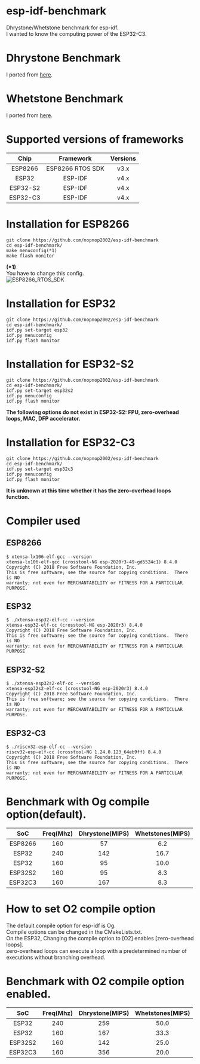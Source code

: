 # esp-idf-benchmark
Dhrystone/Whetstone benchmark for esp-idf.   
I wanted to know the computing power of the ESP32-C3.   

# Dhrystone Benchmark
I ported from [here](https://github.com/Keith-S-Thompson/dhrystone/tree/master/v2.2).   

# Whetstone Benchmark 
I ported from [here](https://github.com/fm4dd/sbc-benchmarks/tree/master/sbc-bench/src/whetstone).

# Supported versions of frameworks

|Chip|Framework|Versions|
|:-:|:-:|:-:|
|ESP8266|ESP8266 RTOS SDK|v3.x|
|ESP32|ESP-IDF|v4.x|
|ESP32-S2|ESP-IDF|v4.x|
|ESP32-C3|ESP-IDF|v4.x|

# Installation for ESP8266
```
git clone https://github.com/nopnop2002/esp-idf-benchmark
cd esp-idf-benchmark/
make menuconfig(*1)
make flash monitor
```

__(*1)__   
You have to change this config.   
![ESP8266_RTOS_SDK ](https://user-images.githubusercontent.com/6020549/129280851-0a7e375d-ae32-40d6-b439-34c0ab54eb98.jpg)


# Installation for ESP32
```
git clone https://github.com/nopnop2002/esp-idf-benchmark
cd esp-idf-benchmark/
idf.py set-target esp32
idf.py menuconfig
idf.py flash monitor
```

# Installation for ESP32-S2
```
git clone https://github.com/nopnop2002/esp-idf-benchmark
cd esp-idf-benchmark/
idf.py set-target esp32s2
idf.py menuconfig
idf.py flash monitor
```

__The following options do not exist in ESP32-S2: FPU, zero-overhead loops, MAC, DFP accelerator.__   


# Installation for ESP32-C3
```
git clone https://github.com/nopnop2002/esp-idf-benchmark
cd esp-idf-benchmark/
idf.py set-target esp32c3
idf.py menuconfig
idf.py flash monitor
```

__It is unknown at this time whether it has the zero-overhead loops function.__   

# Compiler used   

## ESP8266
```
$ xtensa-lx106-elf-gcc --version
xtensa-lx106-elf-gcc (crosstool-NG esp-2020r3-49-gd5524c1) 8.4.0
Copyright (C) 2018 Free Software Foundation, Inc.
This is free software; see the source for copying conditions.  There is NO
warranty; not even for MERCHANTABILITY or FITNESS FOR A PARTICULAR PURPOSE.
```

## ESP32
```
$ ./xtensa-esp32-elf-cc --version
xtensa-esp32-elf-cc (crosstool-NG esp-2020r3) 8.4.0
Copyright (C) 2018 Free Software Foundation, Inc.
This is free software; see the source for copying conditions.  There is NO
warranty; not even for MERCHANTABILITY or FITNESS FOR A PARTICULAR PURPOSE
```

## ESP32-S2
```
$ ./xtensa-esp32s2-elf-cc --version
xtensa-esp32s2-elf-cc (crosstool-NG esp-2020r3) 8.4.0
Copyright (C) 2018 Free Software Foundation, Inc.
This is free software; see the source for copying conditions.  There is NO
warranty; not even for MERCHANTABILITY or FITNESS FOR A PARTICULAR PURPOSE.
```

## ESP32-C3
```
$ ./riscv32-esp-elf-cc --version
riscv32-esp-elf-cc (crosstool-NG 1.24.0.123_64eb9ff) 8.4.0
Copyright (C) 2018 Free Software Foundation, Inc.
This is free software; see the source for copying conditions.  There is NO
warranty; not even for MERCHANTABILITY or FITNESS FOR A PARTICULAR PURPOSE.
```


# Benchmark with Og compile option(default).   

|SoC|Freq(Mhz)|Dhrystone(MIPS)|Whetstones(MIPS)|
|:-:|:-:|:-:|:-:|
|ESP8266|160|57|6.2|
|ESP32|240|142|16.7|
|ESP32|160|95|10.0|
|ESP32S2|160|95|8.3|
|ESP32C3|160|167|8.3|

# How to set O2 compile option   
The default compile option for esp-idf is Og.   
Compile options can be changed in the CMakeLists.txt.   
On the ESP32, Changing the compile option to [O2] enables [zero-overhead loops].   
zero-overhead loops can execute a loop with a predetermined number of executions without branching overhead.   


# Benchmark with O2 compile option enabled.   

|SoC|Freq(Mhz)|Dhrystone(MIPS)|Whetstones(MIPS)|
|:-:|:-:|:-:|:-:|
|ESP32|240|259|50.0|
|ESP32|160|167|33.3|
|ESP32S2|160|142|25.0|
|ESP32C3|160|356|20.0|
